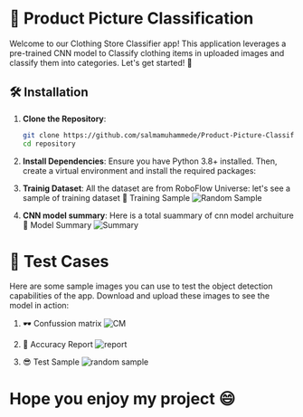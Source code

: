 # 👕 Product Picture Classification

Welcome to our Clothing Store Classifier app! This application leverages a pre-trained CNN model to Classify clothing items in uploaded images and classify them into categories. Let's get started! 📸

## 🛠️ Installation

1. **Clone the Repository**:
   ```bash
   git clone https://github.com/salmamuhammede/Product-Picture-Classification-CNN-model.git
   cd repository

2. **Install Dependencies**:
Ensure you have Python 3.8+ installed. Then, create a virtual environment and install the required packages:

3. **Trainig Dataset**: 
All the dataset are from RoboFlow Universe:
let's see a sample of training dataset 
📸 Training Sample
![Random Sample](OutputTraining.PNG)

4. **CNN model summary**: 
Here is a total suammary of cnn model archuiture 
📄 Model Summary
![Summary](modelsummary.PNG)

# 📂 Test Cases
Here are some sample images you can use to test the object detection capabilities of the app. Download and upload these images to see the model in action:

1. 🕶️ Confussion matrix
![CM](Confussionmatrixx.PNG)

2. 🤖 Accuracy Report
![report](cnnreportt.PNG)

3. 😎 Test Sample
![random sample](outputTest.PNG)
# Hope you enjoy my project 😄





